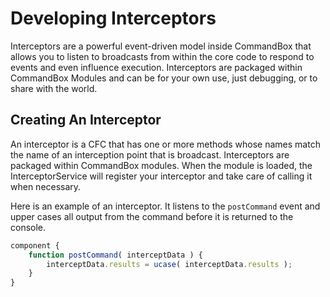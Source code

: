 # Developing Interceptors

Interceptors are a powerful event-driven model inside CommandBox that allows you to listen to broadcasts from within the core code to respond to events and even influence execution.  Interceptors are packaged within CommandBox Modules and can be for your own use, just debugging, or to share with the world.

## Creating An Interceptor

An interceptor is a CFC that has one or more methods whose names match the name of an interception point that is broadcast.  Interceptors are packaged within CommandBox modules.  When the module is loaded, the InterceptorService will register your interceptor and take care of calling it when necessary.

Here is an example of an interceptor.  It listens to the `postCommand` event and upper cases all output from the command before it is returned to the console.

```javascript
component {
    function postCommand( interceptData ) {
        interceptData.results = ucase( interceptData.results );
    }
}
```
